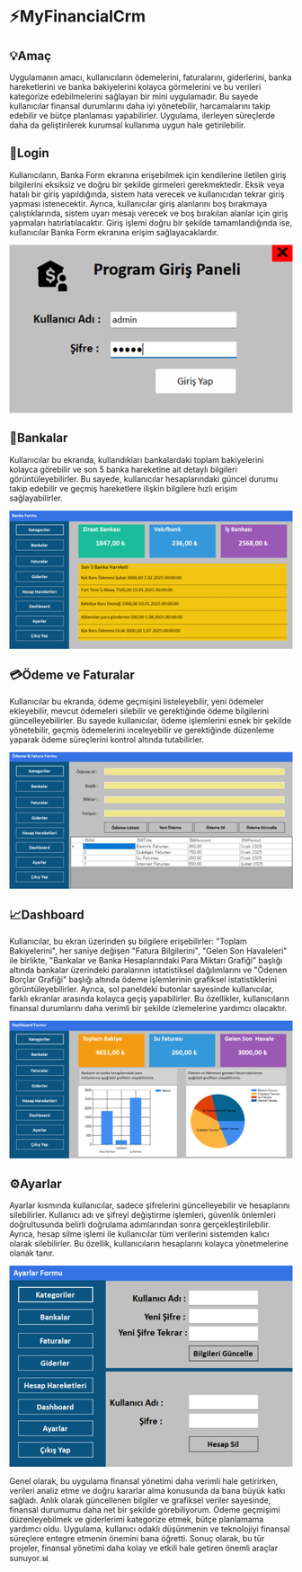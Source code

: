# ⚡MyFinancialCrm
## 💡Amaç
Uygulamanın amacı, kullanıcıların ödemelerini, faturalarını, giderlerini, banka hareketlerini ve banka bakiyelerini kolayca görmelerini ve bu verileri kategorize edebilmelerini sağlayan bir mini uygulamadır. Bu sayede kullanıcılar finansal durumlarını daha iyi yönetebilir, harcamalarını takip edebilir ve bütçe planlaması yapabilirler. Uygulama, ilerleyen süreçlerde daha da geliştirilerek kurumsal kullanıma uygun hale getirilebilir.

## 🔑Login 
Kullanıcıların, Banka Form ekranına erişebilmek için kendilerine iletilen giriş bilgilerini eksiksiz ve doğru bir şekilde girmeleri gerekmektedir. Eksik veya hatalı bir giriş yapıldığında, sistem hata verecek ve kullanıcıdan tekrar giriş yapması istenecektir. Ayrıca, kullanıcılar giriş alanlarını boş bırakmaya çalıştıklarında, sistem uyarı mesajı verecek ve boş bırakılan alanlar için giriş yapmaları hatırlatılacaktır. Giriş işlemi doğru bir şekilde tamamlandığında ise, kullanıcılar Banka Form ekranına erişim sağlayacaklardır.

![Ekran Görüntüsü](MyFinancialCrm/login.png)


## 🏦Bankalar 
Kullanıcılar bu ekranda, kullandıkları bankalardaki toplam bakiyelerini kolayca görebilir ve son 5 banka hareketine ait detaylı bilgileri görüntüleyebilirler. Bu sayede, kullanıcılar hesaplarındaki güncel durumu takip edebilir ve geçmiş hareketlere ilişkin bilgilere hızlı erişim sağlayabilirler.

![Ekran Görüntüsü](MyFinancialCrm/bank.png)

## 💳Ödeme ve Faturalar
Kullanıcılar bu ekranda, ödeme geçmişini listeleyebilir, yeni ödemeler ekleyebilir, mevcut ödemeleri silebilir ve gerektiğinde ödeme bilgilerini güncelleyebilirler. Bu sayede kullanıcılar, ödeme işlemlerini esnek bir şekilde yönetebilir, geçmiş ödemelerini inceleyebilir ve gerektiğinde düzenleme yaparak ödeme süreçlerini kontrol altında tutabilirler.

![Ekran Görüntüsü](MyFinancialCrm/spending.png)

## 📈Dashboard
Kullanıcılar, bu ekran üzerinden şu bilgilere erişebilirler: "Toplam Bakiyelerini", her saniye değişen "Fatura Bilgilerini", "Gelen Son Havaleleri" ile birlikte, "Bankalar ve Banka Hesaplarındaki Para Miktarı Grafiği" başlığı altında bankalar üzerindeki paralarının istatistiksel dağılımlarını ve "Ödenen Borçlar Grafiği" başlığı altında ödeme işlemlerinin grafiksel istatistiklerini görüntüleyebilirler. Ayrıca, sol paneldeki butonlar sayesinde kullanıcılar, farklı ekranlar arasında kolayca geçiş yapabilirler. Bu özellikler, kullanıcıların finansal durumlarını daha verimli bir şekilde izlemelerine yardımcı olacaktır.

![Ekran Görüntüsü](MyFinancialCrm/dashboard.png)

## ⚙️Ayarlar
Ayarlar kısmında kullanıcılar, sadece şifrelerini güncelleyebilir ve hesaplarını silebilirler. Kullanıcı adı ve şifreyi değiştirme işlemleri, güvenlik önlemleri doğrultusunda belirli doğrulama adımlarından sonra gerçekleştirilebilir. Ayrıca, hesap silme işlemi ile kullanıcılar tüm verilerini sistemden kalıcı olarak silebilirler. Bu özellik, kullanıcıların hesaplarını kolayca yönetmelerine olanak tanır.

![Ekran Görüntüsü](MyFinancialCrm/account.png)

Genel olarak, bu uygulama finansal yönetimi daha verimli hale getirirken, verileri analiz etme ve doğru kararlar alma konusunda da bana büyük katkı sağladı. Anlık olarak güncellenen bilgiler ve grafiksel veriler sayesinde, finansal durumumu daha net bir şekilde görebiliyorum. Ödeme geçmişimi düzenleyebilmek ve giderlerimi kategorize etmek, bütçe planlamama yardımcı oldu. Uygulama, kullanıcı odaklı düşünmenin ve teknolojiyi finansal süreçlere entegre etmenin önemini bana öğretti. Sonuç olarak, bu tür projeler, finansal yönetimi daha kolay ve etkili hale getiren önemli araçlar sunuyor.📊



